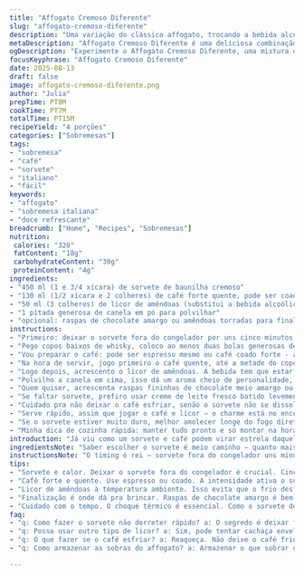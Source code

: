 ```yaml
---
title: "Affogato Cremoso Diferente"
slug: "affogato-cremoso-diferente"
description: "Uma variação do clássico affogato, trocando a bebida alcoólica padrão por um licor de amêndoas, adicionando uma pitada de canela, criando um toque especial e aromático. As quantidades foram ajustadas para manter o equilíbrio entre a doçura e a intensidade do café, com detalhes que garantem uma textura cremosa sem derretimento imediato da sorvete. Um preparo rápido que usa ingredientes do dia a dia e adaptações para intolerantes a lactose ou que não tenham café espresso em casa."
metaDescription: "Affogato Cremoso Diferente é uma deliciosa combinação de sorvete e café com um toque de licor de amêndoas, perfeita para surpreender."
ogDescription: "Experimente o Affogato Cremoso Diferente, uma mistura do sorvete de baunilha e café forte com licor de amêndoas que vai encantar seu paladar."
focusKeyphrase: "Affogato Cremoso Diferente"
date: 2025-08-13
draft: false
image: affogato-cremoso-diferente.png
author: "Julia"
prepTime: PT8M
cookTime: PT7M
totalTime: PT15M
recipeYield: "4 porções"
categories: ["Sobremesas"]
tags:
- "sobremesa"
- "café"
- "sorvete"
- "italiano"
- "fácil"
keywords:
- "affogato"
- "sobremesa italiana"
- "doce refrescante"
breadcrumb: ["Home", "Recipes", "Sobremesas"]
nutrition: 
 calories: "320"
 fatContent: "18g"
 carbohydrateContent: "30g"
 proteinContent: "4g"
ingredients:
- "450 ml (1 e 3/4 xícara) de sorvete de baunilha cremoso"
- "130 ml (1/2 xícara e 2 colheres) de café forte quente, pode ser coado ou prensa francesa"
- "50 ml (3 colheres) de licor de amêndoas (substitui a bebida alcoólica à base de creme de baunilha)"
- "1 pitada generosa de canela em pó para polvilhar"
- "opcional: raspas de chocolate amargo ou amêndoas torradas para finalizar"
instructions:
- "Primeiro: deixar o sorvete fora do congelador por uns cinco minutos pra amolecer — não pode derreter, só dar aquela suavizada no gelo que facilita servir e mistura bem depois."
- "Pego copos baixos de whisky, coloco ao menos duas bolas generosas de sorvete, essa parte é fundamental pra textura ficar cremosa, não aguada nem muito dura."
- "Vou preparar o café: pode ser espresso mesmo ou café coado forte - a ideia é um café intenso e ainda quente, porque ele vai derreter o sorvete na hora, criando contraste quente e frio."
- "Na hora de servir, jogo primeiro o café quente, até a metade do copo, em cima do sorvete. A mistura começa a formar um creme meio esbranquiçado, rápida ação."
- "Logo depois, acrescento o licor de amêndoas. A bebida tem que estar na temperatura ambiente, pra não desacelerar o efeito do frio."
- "Polvilho a canela em cima, isso dá um aroma cheio de personalidade, já aprendi que usar só a bebida adocicada deixa o conjunto enjoativo."
- "Quem quiser, acrescenta raspas fininhas de chocolate meio amargo ou pedacinhos de amêndoas torradas — traz crocância e dá um rolê mais sofisticado."
- "Se faltar sorvete, prefiro usar creme de leite fresco batido levemente gelado que dá uma cremosidade extra em uma emergência, também já faço com sorvete de creme vegano, combinado com café forte, fica top."
- "Cuidado pra não deixar o café esfriar, senão o sorvete não se dissolver direito e a gente perde o efeito do contraste."
- "Serve rápido, assim que jogar o café e licor – o charme está no encontro do quente, frio e álcool, se esperar vai virar uma calda aguada sem graça."
- "Se o sorvete estiver muito duro, melhor amolecer longe do fogo direto, porque se derreter demais, perde a textura e vira uma bebida melada."
- "Minha dica de cozinha rápida: manter tudo pronto e só montar na hora, o café, a bebida e o sorvete em copos na geladeira. Quando a galera chegar, é só jogar tudo em segundos."
introduction: "Já viu como um sorvete e café podem virar estrela daquela reunião ou jantar despretensioso? O affogato é aquele improvável encontro entre frio e calor, doce e amargo, que surpreende e anima o paladar. Experimentei brincar com as dosagens, substituindo a tradicional bebida alcoólica cremosa por um licor de amêndoas — um achado pra quem quer menos doce mas não abre mão do álcool. A canela entra pra dar um toque que faz a gente querer repetir, quase um abraço em forma de aroma. E o segredo está na rapidez, no café vaporizando o sorvete quase na hora de servir, garantindo textura e sabor que não atacam só a boca, mas também a alma. Confesso que às vezes deixo o café mais forte e uso sorvete vegano, convive numa harmonia inesperada. Essa receita não é merecedora de formalidades, é pra ser rodada na cozinha valente, com cheiro e calor humanos, do jeito que gosto."
ingredientsNote: "Saber escolher o sorvete é meio caminho — quanto mais cremoso e menos cristalizado, melhor a textura final; prefiro sorvete artesanal ou marcas de qualidade reconhecida. A substituição do licor creamy por um licor de amêndoas dá uma tendência mais seca e aromática, evita aquela doçura embolorada que algumas bebidas industrializadas deixam. A canela é opcional, mas recomenda-se usar com moderação — muita canela amarga e desvia o sabor. Caso não tenha licor, uma boa cachaça envelhecida pode servir, tomando cuidado para não esmagar o aroma do café. Para intolerantes à lactose, sorvetes à base de coco ou amêndoas funcionam bem e combinam com esse mix. Meu truque é sempre preparar o café na hora e deixar sorvete no ponto, porque o choque térmico é tudo aqui. Não estoque copos congelados, costuma embassar e atrapalha a visão do affogato líquido em formação."
instructionsNote: "O timing é rei — sorvete fora do congelador uns minutos antes permite o controle da fluidez ao misturar com café quente. Café muito quente queima o sorvete rápido e pode criar uma camada de líquido amargo na base; muito frio não causa contraste. Café coado forte, espresso ou prensa francesa, aqui vale o que você tem, queira o toque intenso do café preto na bebida. Excesso de bebidas alcoólicas dilui o sorvete ou cria uma bebida alcoólica demais e menos cremosa, equilíbrio é chave. O passo da canela é mais do que decoração, é sabor e aroma simultaneamente — polvilhe no topo e deixe que vapores do café ativem o perfume. Se quiser, finalizações como raspas ou amêndoas torradas acrescentam textura e brilho ao visual. A montagem rápida evita que o sorvete derreta ou o café esfrie. Praticidade: mantenha os ingredientes prontos e organizados perto da área de serviço. Caso algum convidado não queira álcool, só o café quente já vira um affogato cheio de graça."
tips:
- "Sorvete e calor. Deixar o sorvete fora do congelador é crucial. Cinco minutos servem. Não derretido. Tente evitar cristalização. A textura cremosa é tudo."
- "Café forte e quente. Use espresso ou coado. A intensidade ativa o sorvete. O contraste é tudo. Não deixe esfriar. Serve rápido. Melhor sempre fresco."
- "Licor de amêndoas à temperatura ambiente. Isso evita que o frio desfigura tudo. Não vá colocar direto da geladeira. Isso reduz a experiência."
- "Finalização é onde dá pra brincar. Raspas de chocolate amargo é bem-vindo. Amêndoas torradas também. Cada um traz crocância. Um toque a mais para a apresentação."
- "Cuidado com o tempo. O choqué térmico é essencial. Como o sorvete derrete rápido, monte na hora certa. E mantenha tudo ao alcance. Prático e rápido."
faq:
- "q: Como fazer o sorvete não derreter rápido? a: O segredo é deixar fora do congelador antes. Assim ele amolece só um pouco. Menos risco de solução aguada. Não pode esperar muito tempo."
- "q: Posso usar outro tipo de licor? a: Sim, pode tentar cachaça envelhecida. Mas tenha cuidado com a intensidade. É fácil deixar muito forte. O ideal é que não tire o sabor do café."
- "q: O que fazer se o café esfriar? a: Reaqueça. Não deixe o café frio na hora de servir. O efeito é o ponto principal. Se possível, prepare só antes de servir."
- "q: Como armazenar as sobras do affogato? a: Armazenar o que sobrar do sorvete no congelador. Licor não deve ser guardado após misturar. Use uma jarra. O café deve ser renovado sempre."

---
```

